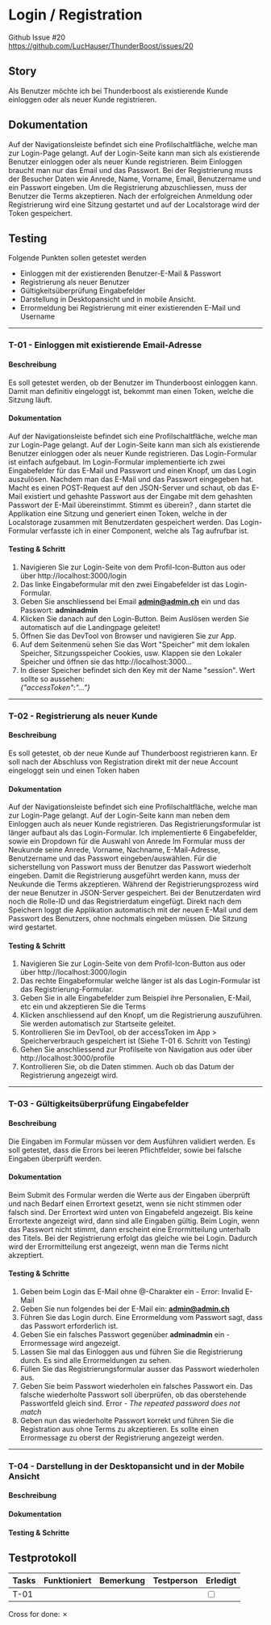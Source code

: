 # Login / Registration
Github Issue #20 \
https://github.com/LucHauser/ThunderBoost/issues/20

## Story
Als Benutzer möchte ich bei Thunderboost als existierende Kunde einloggen oder als neuer Kunde registrieren.

## Dokumentation

Auf der Navigationsleiste befindet sich eine Profilschaltfläche, welche man zur Login-Page gelangt. Auf der Login-Seite
kann man sich als existierende Benutzer einloggen oder als neuer Kunde registrieren. Beim Einloggen braucht man nur das Email und das Passwort.
Bei der Registrierung muss der Besucher Daten wie Anrede, Name, Vorname, Email, Benutzername und ein Passwort eingeben. Um die Registrierung abzuschliessen,
muss der Benutzer die Terms akzeptieren. Nach der erfolgreichen Anmeldung oder Registrierung wird eine Sitzung gestartet und auf der Localstorage wird der Token gespeichert.

## Testing

Folgende Punkten sollen getestet werden
* Einloggen mit der existierenden Benutzer-E-Mail & Passwort
* Registrierung als neuer Benutzer
* Gültigkeitsüberprüfung Eingabefelder
* Darstellung in Desktopansicht und in mobile Ansicht.
* Errormeldung bei Registrierung mit einer existierenden E-Mail und Username

---

### T-01 - Einloggen mit existierende Email-Adresse

#### Beschreibung
Es soll getestet werden, ob der Benutzer im Thunderboost einloggen kann. Damit man definitiv eingeloggt ist,
bekommt man einen Token, welche die Sitzung läuft.

#### Dokumentation
Auf der Navigationsleiste befindet sich eine Profilschaltfläche, welche man zur Login-Page gelangt. Auf der Login-Seite
kann man sich als existierende Benutzer einloggen oder als neuer Kunde registrieren.
Das Login-Formular ist einfach aufgebaut. Im Login-Formular implementierte ich zwei Eingabefelder für das E-Mail und Passwort und einen
Knopf, um das Login auszulösen. Nachdem man das E-Mail und das Passwort eingegeben hat. Macht es einen POST-Request auf den JSON-Server und
schaut, ob das E-Mail existiert und gehashte Passwort aus der Eingabe mit dem gehashten Passwort der E-Mail übereinstimmt. Stimmt es überein? , dann
startet die Applikation eine Sitzung und generiert einen Token, welche in der Localstorage zusammen mit Benutzerdaten gespeichert werden.
Das Login-Formular verfasste ich in einer Component, welche als Tag aufrufbar ist.

#### Testing & Schritt

1. Navigieren Sie zur Login-Seite von dem Profil-Icon-Button aus oder über http://localhost:3000/login
2. Das linke Eingabeformular mit den zwei Eingabefelder ist das Login-Formular.
3. Geben Sie anschliessend bei Email <b>admin@admin.ch</b> ein und das Passwort: <b>adminadmin</b>
4. Klicken Sie danach auf den Login-Button. Beim Auslösen werden Sie automatisch auf die Landingpage geleitet!
5. Öffnen Sie das DevTool von Browser und navigieren Sie zur App.
6. Auf dem Seitenmenü sehen Sie das Wort "Speicher" mit dem lokalen Speicher, Sitzungsspeicher Cookies, usw. Klappen sie den Lokaler Speicher und öffnen sie das http://localhost:3000...
7. In dieser Speicher befindet sich den Key mit der Name "session". Wert sollte so aussehen:<br><i>{"accessToken":"..."}</i>
---

### T-02 - Registrierung als neuer Kunde

#### Beschreibung
Es soll getestet, ob der neue Kunde auf Thunderboost registrieren kann. Er soll nach der Abschluss von Registration 
direkt mit der neue Account eingeloggt sein und einen Token haben

#### Dokumentation
Auf der Navigationsleiste befindet sich eine Profilschaltfläche, welche man zur Login-Page gelangt. Auf der Login-Seite
kann man neben dem Einloggen auch als neuer Kunde registrieren.
Das Registrierungsformular ist länger aufbaut als das Login-Formular. Ich implementierte 6 Eingabefelder, sowie ein Dropdown für die Auswahl von Anrede
Im Formular muss der Neukunde seine Anrede, Vorname, Nachname, E-Mail-Adresse, Benutzername und das Passwort eingeben/auswählen.
Für die sicherstellung von Passwort muss der Benutzer das Passwort wiederholt eingeben. Damit die Registrierung ausgeführt werden kann, muss der Neukunde
die Terms akzeptieren.
Während der Registrierungsprozess wird der neue Benutzer in JSON-Server gespeichert. Bei der Benutzerdaten wird noch die Rolle-ID und das Registrierdatum eingefügt. 
Direkt nach dem Speichern loggt die Applikation automatisch mit der neuen E-Mail und dem Passwort des Benutzers, ohne nochmals eingeben müssen. Die Sitzung wird gestartet.

#### Testing & Schritt

1. Navigieren Sie zur Login-Seite von dem Profil-Icon-Button aus oder über http://localhost:3000/login
2. Das rechte Eingabeformular welche länger ist als das Login-Formular ist das Registrierung-Formular.
3. Geben Sie in alle Eingabefelder zum Beispiel ihre Personalien, E-Mail, etc ein und akzeptieren Sie die Terms
4. Klicken anschliessend auf den Knopf, um die Registrierung auszuführen. Sie werden automatisch zur Startseite geleitet.
5. Kontrollieren Sie im DevTool, ob der accessToken im App > Speicherverbrauch gespeichert ist (Siehe T-01 6. Schritt von Testing)
6. Gehen Sie anschliessend zur Profilseite von Navigation aus oder über http://localhost:3000/profile
7. Kontrollieren Sie, ob die Daten stimmen. Auch ob das Datum der Registrierung angezeigt wird.

---

### T-03 - Gültigkeitsüberprüfung Eingabefelder

#### Beschreibung

Die Eingaben im Formular müssen vor dem Ausführen validiert werden. Es soll getestet, dass die Errors bei leeren Pflichtfelder, sowie bei falsche Eingaben
überprüft werden.

#### Dokumentation

Beim Submit des Formular werden die Werte aus der Eingaben überprüft und nach Bedarf einen Errortext gesetzt, wenn sie nicht stimmen oder falsch sind. Der Errortext wird unten von
Eingabefeld angezeigt. Bis keine Errortexte angezeigt wird, dann sind alle Eingaben gültig. Beim Login, wenn das Passwort nicht stimmt, dann erscheint eine Errormitteilung unterhalb des Titels.
Bei der Registrierung erfolgt das gleiche wie bei Login. Dadurch wird der Errormitteilung erst angezeigt, wenn man die Terms nicht akzeptiert.

#### Testing & Schritte

1. Geben beim Login das E-Mail ohne @-Charakter ein - Error: Invalid E-Mail
2. Geben Sie nun folgendes bei der E-Mail ein: <b>admin@admin.ch</b>
3. Führen Sie das Login durch. Eine Errormeldung vom Passwort sagt, dass das Passwort erforderlich ist.
4. Geben Sie ein falsches Passwort gegenüber <b>adminadmin</b> ein - Errormessage wird angezeigt.
5. Lassen Sie mal das Einloggen aus und führen Sie die Registrierung durch. Es sind alle Errormeldungen zu sehen.
6. Füllen Sie das Registrierungsformular ausser das Passwort wiederholen aus.
7. Geben Sie beim Passwort wiederholen ein falsches Passwort ein. Das falsche wiederholte Passwort soll überprüfen, ob das oberstehende Passwortfeld gleich sind. Error - <i>The repeated password does not match</i>
8. Geben nun das wiederholte Passwort korrekt und führen Sie die Registration aus ohne Terms zu akzeptieren. Es sollte einen Errormessage zu oberst der Registrierung angezeigt werden.

---

### T-04 - Darstellung in der Desktopansicht und in der Mobile Ansicht

#### Beschreibung

#### Dokumentation

#### Testing & Schritte

## Testprotokoll

| Tasks | Funktioniert | Bemerkung | Testperson | Erledigt                 |
|-------|--------------|-----------|------------|--------------------------|
| T-01  |              |           |            | <input type="checkbox"/> |

Cross for done: &cross;